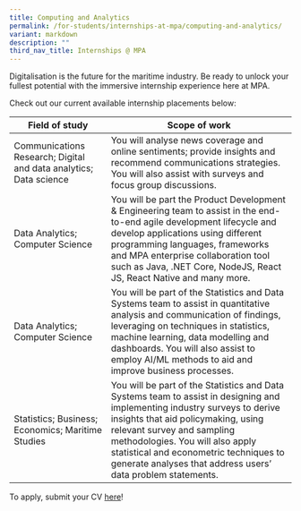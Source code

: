 ```yaml
---
title: Computing and Analytics
permalink: /for-students/internships-at-mpa/computing-and-analytics/
variant: markdown
description: ""
third_nav_title: Internships @ MPA
---
```

Digitalisation is the future for the maritime industry. Be ready to unlock your fullest potential with the immersive internship experience here at MPA. 

Check out our current available internship placements below:

| Field of study | Scope of work |
| -------- | -------- |
| Communications Research; Digital and data analytics; Data science     | You will analyse news coverage and online sentiments; provide insights and recommend communications strategies. You will also assist with surveys and focus group discussions.       |
| Data Analytics; Computer Science     | You will be part the Product Development & Engineering team to assist in the end-to-end agile development lifecycle and develop applications using different programming languages, frameworks and MPA enterprise collaboration tool such as Java, .NET Core, NodeJS, React JS, React Native and many more.     |
| Data Analytics; Computer Science     | You will be part of the Statistics and Data Systems team to assist in quantitative analysis and communication of findings, leveraging on techniques in statistics, machine learning, data modelling and dashboards. You will also assist to employ AI/ML methods to aid and improve business processes.     |
| Statistics; Business; Economics; Maritime Studies      | You will be part of the Statistics and Data Systems team to assist in designing and implementing industry surveys to derive insights that aid policymaking, using relevant survey and sampling methodologies. You will also apply statistical and econometric techniques to generate analyses that address users’ data problem statements.     |

To apply, submit your CV [here](https://go.gov.sg/mpa-internships-application)!